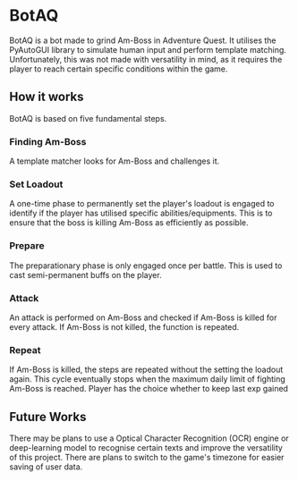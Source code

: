 # BotAQ
BotAQ is a bot made to grind Am-Boss in Adventure Quest. It utilises the PyAutoGUI library to simulate human input and perform template matching. Unfortunately, this was not made with versatility in mind, as it requires the player to reach certain specific conditions within the game. 

## How it works
BotAQ is based on five fundamental steps.

### Finding Am-Boss
A template matcher looks for Am-Boss and challenges it.

### Set Loadout
A one-time phase to permanently set the player's loadout is engaged to identify if the player has utilised specific abilities/equipments. This is to ensure that the boss is killing Am-Boss as efficiently as possible.

### Prepare
The preparationary phase is only engaged once per battle. This is used to cast semi-permanent buffs on the player.

### Attack
An attack is performed on Am-Boss and checked if Am-Boss is killed for every attack. If Am-Boss is not killed, the function is repeated.

### Repeat
If Am-Boss is killed, the steps are repeated without the setting the loadout again. This cycle eventually stops when the maximum daily limit of fighting Am-Boss is reached. Player has the choice whether to keep last exp gained

## Future Works
There may be plans to use a Optical Character Recognition (OCR) engine or deep-learning model to recognise certain texts and improve the versatility of this project. There are plans to switch to the game's timezone for easier saving of user data.
